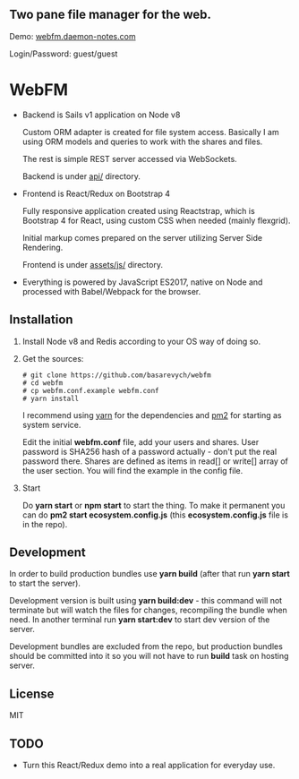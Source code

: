 ## Two pane file manager for the web.

Demo: [webfm.daemon-notes.com](https://webfm.daemon-notes.com)

Login/Password: guest/guest

# WebFM

* Backend is Sails v1 application on Node v8

  Custom ORM adapter is created for file system access. Basically I am using
  ORM models and queries to work with the shares and files.

  The rest is simple REST server accessed via WebSockets.
  
  Backend is under [api/](https://github.com/basarevych/webfm/tree/master/api)
  directory.

* Frontend is React/Redux on Bootstrap 4

  Fully responsive application created using Reactstrap, which is Bootstrap 4 for
  React, using custom CSS when needed (mainly flexgrid).

  Initial markup comes prepared on the server utilizing Server Side Rendering.

  Frontend is under [assets/js/](https://github.com/basarevych/webfm/tree/master/assets/js)
  directory.

* Everything is powered by JavaScript ES2017, native on Node and processed with
Babel/Webpack for the browser.

## Installation

1. Install Node v8 and Redis according to your OS way of doing so.

2. Get the sources:

    ```
    # git clone https://github.com/basarevych/webfm
    # cd webfm
    # cp webfm.conf.example webfm.conf
    # yarn install
    ```

    I recommend using [yarn](https://yarnpkg.com/en/) for the dependencies and
    [pm2](http://pm2.keymetrics.io/) for starting as system service. 

    Edit the initial **webfm.conf** file, add your users and shares. User password
    is SHA256 hash of a password actually - don't put the real password there. Shares
    are defined as items in read[] or write[] array of the user section. You will find
    the example in the config file.

3. Start

    Do **yarn start** or **npm start** to start the thing. To make it permanent you can
    do **pm2 start ecosystem.config.js** (this **ecosystem.config.js** file is in the
    repo).

## Development

In order to build production bundles use **yarn build** (after that run **yarn start**
to start the server).

Development version is built using **yarn build:dev** - this command will not terminate
but will watch the files for changes, recompiling the bundle when need. In another
terminal run **yarn start:dev** to start dev version of the server.

Development bundles are excluded from the repo, but production bundles should be
committed into it so you will not have to run **build** task on hosting server.

## License

MIT

## TODO

* Turn this React/Redux demo into a real application for everyday use.
